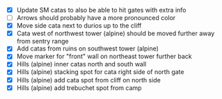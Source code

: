 - [x] Update SM catas to also be able to hit gates with extra info
- [ ] Arrows should probably have a more pronounced color
- [x] Move side cata next to durios up to the cliff
- [x] Cata west of northwest tower (alpine) should be moved further away from sentry range
- [x] Add catas from ruins on southwest tower (alpine)
- [x] Move marker for "front" wall on northeast tower further back
- [x] Hills (alpine) inner catas north and south wall
- [x] Hills (alpine) stacking spot for cata right side of north gate
- [x] Hills (alpine) add cata spot from cliff on north side
- [x] Hills (alpine) add trebuchet spot from camp
